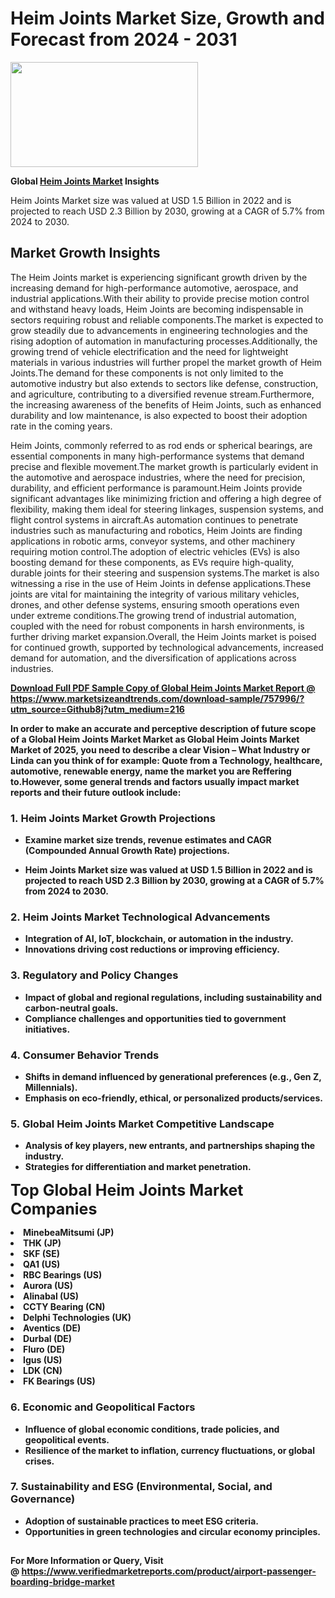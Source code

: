 <H1>Heim Joints Market Size, Growth and Forecast from 2024 - 2031</H1><img class="aligncenter size-medium wp-image-584254" src="https://thirdeyenews.in/wp-content/uploads/2024/09/Global-Market-Research-300x168.jpeg" alt="" width="300" height="168" /><p><strong>Global&nbsp;<a href="https://www.marketsizeandtrends.com/download-sample/757996/?utm_source=Github8j?utm_medium=216">Heim Joints Market</a> Insights</strong></p><p>Heim Joints Market size was valued at USD 1.5 Billion in 2022 and is projected to reach USD 2.3 Billion by 2030, growing at a CAGR of 5.7% from 2024 to 2030.</p><p><h2>Market Growth Insights</h2> <p>The Heim Joints market is experiencing significant growth driven by the increasing demand for high-performance automotive, aerospace, and industrial applications.With their ability to provide precise motion control and withstand heavy loads, Heim Joints are becoming indispensable in sectors requiring robust and reliable components.The market is expected to grow steadily due to advancements in engineering technologies and the rising adoption of automation in manufacturing processes.Additionally, the growing trend of vehicle electrification and the need for lightweight materials in various industries will further propel the market growth of Heim Joints.The demand for these components is not only limited to the automotive industry but also extends to sectors like defense, construction, and agriculture, contributing to a diversified revenue stream.Furthermore, the increasing awareness of the benefits of Heim Joints, such as enhanced durability and low maintenance, is also expected to boost their adoption rate in the coming years.</p> <p><strong><a href="#"></a></strong></p> <p>Heim Joints, commonly referred to as rod ends or spherical bearings, are essential components in many high-performance systems that demand precise and flexible movement.The market growth is particularly evident in the automotive and aerospace industries, where the need for precision, durability, and efficient performance is paramount.Heim Joints provide significant advantages like minimizing friction and offering a high degree of flexibility, making them ideal for steering linkages, suspension systems, and flight control systems in aircraft.As automation continues to penetrate industries such as manufacturing and robotics, Heim Joints are finding applications in robotic arms, conveyor systems, and other machinery requiring motion control.The adoption of electric vehicles (EVs) is also boosting demand for these components, as EVs require high-quality, durable joints for their steering and suspension systems.The market is also witnessing a rise in the use of Heim Joints in defense applications.These joints are vital for maintaining the integrity of various military vehicles, drones, and other defense systems, ensuring smooth operations even under extreme conditions.The growing trend of industrial automation, coupled with the need for robust components in harsh environments, is further driving market expansion.Overall, the Heim Joints market is poised for continued growth, supported by technological advancements, increased demand for automation, and the diversification of applications across industries.</p> <p><strong><a href="#"></p><p><span class=""><strong>Download Full PDF Sample Copy of Global Heim Joints Market Report</strong> @ <a href="https://www.marketsizeandtrends.com/download-sample/757996/?utm_source=Github8j?utm_medium=216" target="_blank">https://www.marketsizeandtrends.com/download-sample/757996/?utm_source=Github8j?utm_medium=216</a></span></p><p>In order to make an accurate and perceptive description of future scope of a Global&nbsp;Heim Joints Market Market as Global&nbsp;Heim Joints Market Market of 2025, you need to describe a clear Vision &ndash; What Industry or Linda can you think of for example: Quote from a Technology, healthcare, automotive, renewable energy, name the market you are Reffering to.However, some general trends and factors usually impact market reports and their future outlook include:</p><h3>1.&nbsp;<strong>Heim Joints Market Growth Projections</strong></h3><ul><li>Examine market size trends, revenue estimates and CAGR (Compounded Annual Growth Rate) projections.</li><li><p>Heim Joints Market size was valued at USD 1.5 Billion in 2022 and is projected to reach USD 2.3 Billion by 2030, growing at a CAGR of 5.7% from 2024 to 2030.</p></li></ul><h3>2.&nbsp;<strong>Heim Joints Market Technological Advancements</strong></h3><ul><li>Integration of AI, IoT, blockchain, or automation in the industry.</li><li>Innovations driving cost reductions or improving efficiency.</li></ul><h3>3.&nbsp;<strong>Regulatory and Policy Changes</strong></h3><ul><li>Impact of global and regional regulations, including sustainability and carbon-neutral goals.</li><li>Compliance challenges and opportunities tied to government initiatives.</li></ul><h3>4.&nbsp;<strong>Consumer Behavior Trends</strong></h3><ul><li>Shifts in demand influenced by generational preferences (e.g., Gen Z, Millennials).</li><li>Emphasis on eco-friendly, ethical, or personalized products/services.</li></ul><h3>5.&nbsp;<strong>Global Heim Joints Market Competitive Landscape</strong></h3><ul><li>Analysis of key players, new entrants, and partnerships shaping the industry.</li><li>Strategies for differentiation and market penetration.</li></ul><p data-pm-slice="1 1 []"><span style="color: inherit; font-family: inherit; font-size: 25px;">Top Global Heim Joints Market Companies</span></p><div class="" data-test-id=""><p><li>MinebeaMitsumi (JP)</li><li> THK (JP)</li><li> SKF (SE)</li><li> QA1 (US)</li><li> RBC Bearings (US)</li><li> Aurora (US)</li><li> Alinabal (US)</li><li> CCTY Bearing (CN)</li><li> Delphi Technologies (UK)</li><li> Aventics (DE)</li><li> Durbal (DE)</li><li> Fluro (DE)</li><li> Igus (US)</li><li> LDK (CN)</li><li> FK Bearings (US)</li></p></div><h3>6.&nbsp;<strong>Economic and Geopolitical Factors</strong></h3><ul><li>Influence of global economic conditions, trade policies, and geopolitical events.</li><li>Resilience of the market to inflation, currency fluctuations, or global crises.</li></ul><h3>7.&nbsp;<strong>Sustainability and ESG (Environmental, Social, and Governance)</strong></h3><ul><li>Adoption of sustainable practices to meet ESG criteria.</li><li>Opportunities in green technologies and circular economy principles.</li></ul><h2><strong style="font-size: 14px;">For More Information or Query, Visit @&nbsp;</strong><a style="background-color: #ffffff; font-size: 14px;" href="https://www.marketsizeandtrends.com/report/heim-joints-market/" target="_blank">https://www.verifiedmarketreports.com/product/airport-passenger-boarding-bridge-market</a></h2>